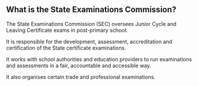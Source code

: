##  What is the State Examinations Commission?

The State Examinations Commission (SEC) oversees Junior Cycle and Leaving
Certificate exams in post-primary school.

It is responsible for the development, assessment, accreditation and
certification of the State certificate examinations.

It works with school authorities and education providers to run examinations
and assessments in a fair, accountable and accessible way.

It also organises certain trade and professional examinations.
